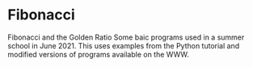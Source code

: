 # Fibonacci
Fibonacci and the Golden Ratio
Some baic programs used in a summer school in June 2021. This uses examples from the Python tutorial and modified versions of programs available on the WWW.
